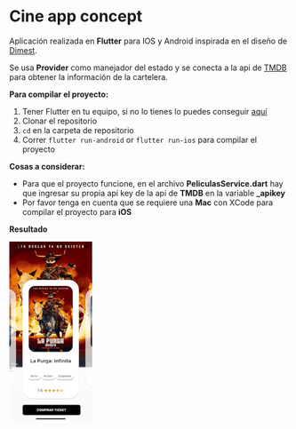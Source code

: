 # Cine app concept

Aplicación realizada en **Flutter** para IOS y Android inspirada en el diseño de [Dimest](https://dribbble.com/shots/8257559-Movie-2-0).

Se usa **Provider** como manejador del estado y se conecta a la api de [TMDB](https://www.themoviedb.org/?language=es) para obtener la información de la cartelera.

**Para compilar el proyecto:**

 1. Tener Flutter en tu equipo, si no lo tienes lo puedes conseguir [aquí](https://flutter.dev/)
 2. Clonar el repositorio
 3. `cd` en la carpeta de repositorio
 4. Correr `flutter run-android` or `flutter run-ios` para compilar el proyecto

**Cosas a considerar:**
- Para que el proyecto funcione, en el archivo **PeliculasService.dart** hay que ingresar su propia api key de la api de **TMDB** en la variable **_apikey**
- Por favor tenga en cuenta que se requiere una **Mac** con XCode para compilar el proyecto para **iOS**

**Resultado**

![Dfz-Code](https://raw.githubusercontent.com/MarkosDfz/CineConcept/master/resources/cine.gif)
